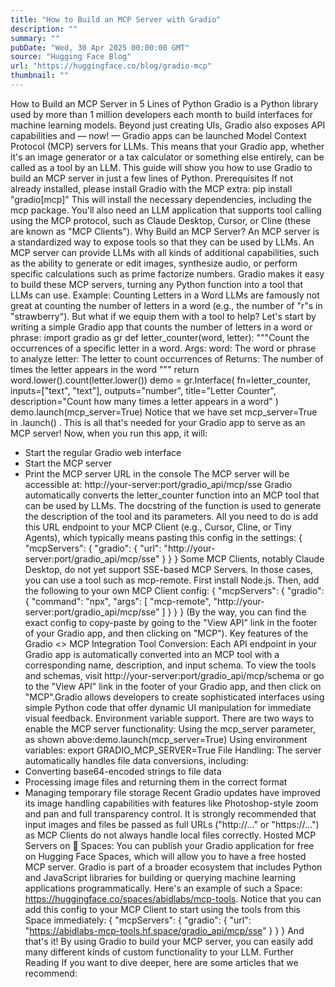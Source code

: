 ```yaml
---
title: "How to Build an MCP Server with Gradio"
description: ""
summary: ""
pubDate: "Wed, 30 Apr 2025 00:00:00 GMT"
source: "Hugging Face Blog"
url: "https://huggingface.co/blog/gradio-mcp"
thumbnail: ""
---
```


How to Build an MCP Server in 5 Lines of Python
Gradio is a Python library used by more than 1 million developers each month to build interfaces for machine learning models. Beyond just creating UIs, Gradio also exposes API capabilities and — now! — Gradio apps can be launched Model Context Protocol (MCP) servers for LLMs. This means that your Gradio app, whether it's an image generator or a tax calculator or something else entirely, can be called as a tool by an LLM.
This guide will show you how to use Gradio to build an MCP server in just a few lines of Python.
Prerequisites
If not already installed, please install Gradio with the MCP extra:
pip install "gradio[mcp]"
This will install the necessary dependencies, including the mcp
package. You'll also need an LLM application that supports tool calling using the MCP protocol, such as Claude Desktop, Cursor, or Cline (these are known as "MCP Clients").
Why Build an MCP Server?
An MCP server is a standardized way to expose tools so that they can be used by LLMs. An MCP server can provide LLMs with all kinds of additional capabilities, such as the ability to generate or edit images, synthesize audio, or perform specific calculations such as prime factorize numbers.
Gradio makes it easy to build these MCP servers, turning any Python function into a tool that LLMs can use.
Example: Counting Letters in a Word
LLMs are famously not great at counting the number of letters in a word (e.g., the number of "r"s in "strawberry"). But what if we equip them with a tool to help? Let's start by writing a simple Gradio app that counts the number of letters in a word or phrase:
import gradio as gr
def letter_counter(word, letter):
"""Count the occurrences of a specific letter in a word.
Args:
word: The word or phrase to analyze
letter: The letter to count occurrences of
Returns:
The number of times the letter appears in the word
"""
return word.lower().count(letter.lower())
demo = gr.Interface(
fn=letter_counter,
inputs=["text", "text"],
outputs="number",
title="Letter Counter",
description="Count how many times a letter appears in a word"
)
demo.launch(mcp_server=True)
Notice that we have set mcp_server=True
in .launch()
. This is all that's needed for your Gradio app to serve as an MCP server! Now, when you run this app, it will:
- Start the regular Gradio web interface
- Start the MCP server
- Print the MCP server URL in the console
The MCP server will be accessible at:
http://your-server:port/gradio_api/mcp/sse
Gradio automatically converts the letter_counter
function into an MCP tool that can be used by LLMs. The docstring of the function is used to generate the description of the tool and its parameters.
All you need to do is add this URL endpoint to your MCP Client (e.g., Cursor, Cline, or Tiny Agents), which typically means pasting this config in the settings:
{
"mcpServers": {
"gradio": {
"url": "http://your-server:port/gradio_api/mcp/sse"
}
}
}
Some MCP Clients, notably Claude Desktop, do not yet support SSE-based MCP Servers. In those cases, you can use a tool such as mcp-remote. First install Node.js. Then, add the following to your own MCP Client config:
{
"mcpServers": {
"gradio": {
"command": "npx",
"args": [
"mcp-remote",
"http://your-server:port/gradio_api/mcp/sse"
]
}
}
}
(By the way, you can find the exact config to copy-paste by going to the "View API" link in the footer of your Gradio app, and then clicking on "MCP").
Key features of the Gradio <> MCP Integration
Tool Conversion: Each API endpoint in your Gradio app is automatically converted into an MCP tool with a corresponding name, description, and input schema. To view the tools and schemas, visit
http://your-server:port/gradio_api/mcp/schema
or go to the "View API" link in the footer of your Gradio app, and then click on "MCP".Gradio allows developers to create sophisticated interfaces using simple Python code that offer dynamic UI manipulation for immediate visual feedback.
Environment variable support. There are two ways to enable the MCP server functionality:
Using the
mcp_server
parameter, as shown above:demo.launch(mcp_server=True)
Using environment variables:
export GRADIO_MCP_SERVER=True
File Handling: The server automatically handles file data conversions, including:
- Converting base64-encoded strings to file data
- Processing image files and returning them in the correct format
- Managing temporary file storage
Recent Gradio updates have improved its image handling capabilities with features like Photoshop-style zoom and pan and full transparency control.
It is strongly recommended that input images and files be passed as full URLs ("http://..." or "https://...") as MCP Clients do not always handle local files correctly.
Hosted MCP Servers on 🤗 Spaces: You can publish your Gradio application for free on Hugging Face Spaces, which will allow you to have a free hosted MCP server. Gradio is part of a broader ecosystem that includes Python and JavaScript libraries for building or querying machine learning applications programmatically.
Here's an example of such a Space: https://huggingface.co/spaces/abidlabs/mcp-tools. Notice that you can add this config to your MCP Client to start using the tools from this Space immediately:
{
"mcpServers": {
"gradio": {
"url": "https://abidlabs-mcp-tools.hf.space/gradio_api/mcp/sse"
}
}
}
And that's it! By using Gradio to build your MCP server, you can easily add many different kinds of custom functionality to your LLM.
Further Reading
If you want to dive deeper, here are some articles that we recommend: